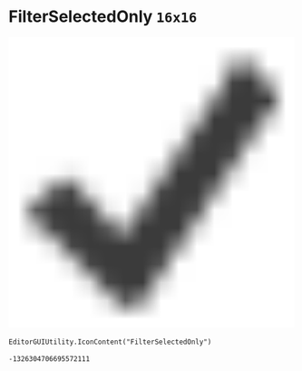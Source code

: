 # FilterSelectedOnly `16x16`
<img src="/img/FilterSelectedOnly.png" width=512 height=512>

``` CSharp
EditorGUIUtility.IconContent("FilterSelectedOnly")
```
```
-1326304706695572111
```
